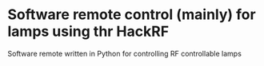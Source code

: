 # Software remote control (mainly) for lamps using thr HackRF
Software remote written in Python for controlling RF controllable lamps
